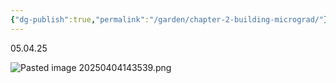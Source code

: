 ```yaml
---
{"dg-publish":true,"permalink":"/garden/chapter-2-building-micrograd/"}
---
```


05.04.25

![Pasted image 20250404143539.png](/img/user/images/Pasted%20image%2020250404143539.png)